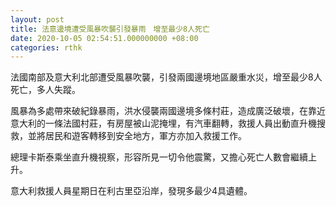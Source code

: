 ```yaml
---
layout: post
title: 法意邊境遭受風暴吹襲引發暴雨　增至最少8人死亡
date: 2020-10-05 02:54:51.000000000 +08:00
categories: rthk
---
```


法國南部及意大利北部遭受風暴吹襲，引發兩國邊境地區嚴重水災，增至最少8人死亡，多人失蹤。

風暴為多處帶來破紀錄暴雨，洪水侵襲兩國邊境多條村莊，造成廣泛破壞，在靠近意大利的一條法國村莊，有房屋被山泥掩埋，有汽車翻轉，救援人員出動直升機搜救，並將居民和遊客轉移到安全地方，軍方亦加入救援工作。

總理卡斯泰乘坐直升機視察，形容所見一切令他震驚，又擔心死亡人數會繼續上升。

意大利救援人員星期日在利古里亞沿岸，發現多最少4具遺體。
